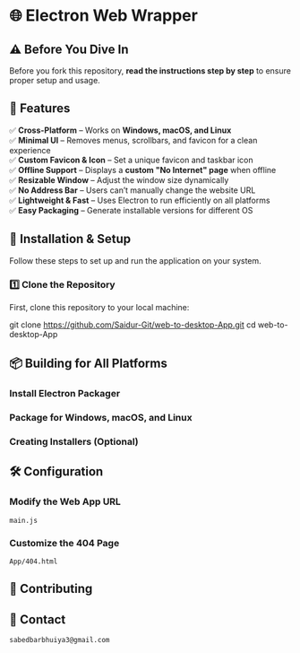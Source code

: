 # 🌐 Electron Web Wrapper  

## ⚠️ Before You Dive In  
Before you fork this repository, **read the instructions step by step** to ensure proper setup and usage.  

## 📌 Features  
✅ **Cross-Platform** – Works on **Windows, macOS, and Linux**  
✅ **Minimal UI** – Removes menus, scrollbars, and favicon for a clean experience  
✅ **Custom Favicon & Icon** – Set a unique favicon and taskbar icon  
✅ **Offline Support** – Displays a **custom "No Internet" page** when offline  
✅ **Resizable Window** – Adjust the window size dynamically  
✅ **No Address Bar** – Users can’t manually change the website URL  
✅ **Lightweight & Fast** – Uses Electron to run efficiently on all platforms  
✅ **Easy Packaging** – Generate installable versions for different OS
## 🚀 Installation & Setup  

Follow these steps to set up and run the application on your system.  

### 1️⃣ Clone the Repository  
First, clone this repository to your local machine:  

git clone https://github.com/Saidur-Git/web-to-desktop-App.git
cd web-to-desktop-App

## 📦 Building for All Platforms  

### Install Electron Packager 

### Package for Windows, macOS, and Linux  

### Creating Installers (Optional)  

## 🛠 Configuration  

### Modify the Web App URL  
    main.js
### Customize the 404 Page  
    App/404.html
 
## 🤝 Contributing  

## 📧 Contact
    sabedbarbhuiya3@gmail.com